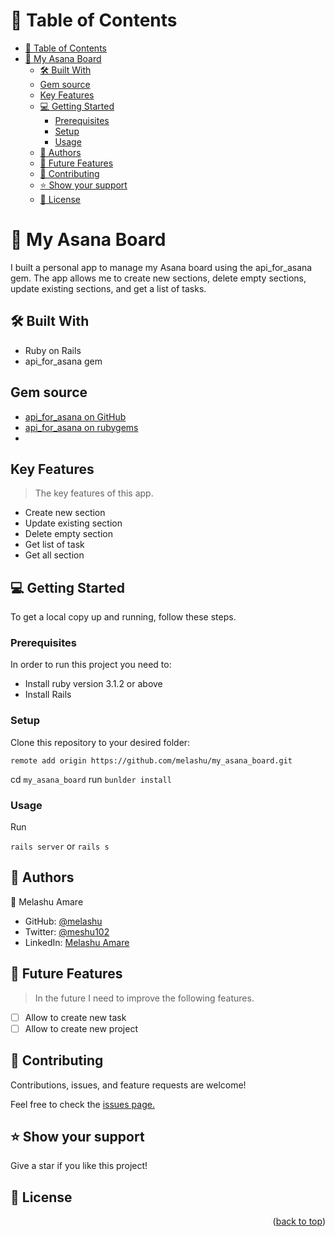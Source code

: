 
<a name="readme-top"></a>


# 📗 Table of Contents

- [📗 Table of Contents](#-table-of-contents)
- [📖 My Asana Board ](#-my-asana-board-)
  - [🛠 Built With ](#-built-with-)
  - [Gem source](#gem-source)
  - [Key Features ](#key-features-)
  - [💻 Getting Started ](#-getting-started-)
    - [Prerequisites](#prerequisites)
    - [Setup](#setup)
    - [Usage](#usage)
  - [👥 Authors ](#-authors-)
  - [🔭 Future Features ](#-future-features-)
  - [🤝 Contributing ](#-contributing-)
  - [⭐️ Show your support ](#️-show-your-support-)
  - [📝 License ](#-license-)

# 📖 My Asana Board <a name="about-project"></a>

I built a personal app to manage my Asana board using the api_for_asana gem. The app allows me to create new sections, delete empty sections, update existing sections, and get a list of tasks.
 
## 🛠 Built With <a name="built-with"></a>

- Ruby on Rails
- api_for_asana gem
  
## Gem source 

- [api_for_asana on GitHub](https://github.com/melashu/api_for_asana)
- [api_for_asana on rubygems](https://rubygems.org/gems/api_for_asana)
- 
## Key Features <a name="key-features"></a>

> The key features of this app.

- Create new section
- Update existing section 
- Delete empty section 
- Get list of task 
- Get all section 


## 💻 Getting Started <a name="getting-started"></a>

To get a local copy up and running, follow these steps.

### Prerequisites

In order to run this project you need to:

- Install ruby version 3.1.2 or above
- Install Rails 

### Setup

Clone this repository to your desired folder:

`remote add origin https://github.com/melashu/my_asana_board.git`

cd `my_asana_board`
run `bunlder install`

### Usage

Run 

`rails server` or `rails s`

## 👥 Authors <a name="authors"></a>
 👤 Melashu Amare

- GitHub: [@melashu](ttps://github.com/melashu)
- Twitter: [@meshu102](https://twitter.com/meshu102)
- LinkedIn: [Melashu Amare](https://www.linkedin.com/in/melashu-amare/)

## 🔭 Future Features <a name="future-features"></a>

> In the future I need to improve the following features.

- [ ] Allow to create new task  
- [ ] Allow to create new project 

## 🤝 Contributing <a name="contributing"></a>

Contributions, issues, and feature requests are welcome!

Feel free to check the [issues page.](https://github.com/melashu/my_asana_board/issues)

## ⭐️ Show your support <a name="support"></a>

Give a star if you like this project!

## 📝 License <a name="license"></a>

<p align="right">(<a href="#readme-top">back to top</a>)</p>
